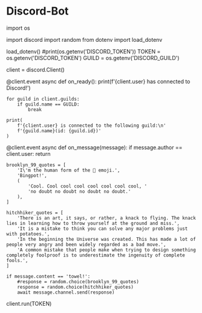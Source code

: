 # Discord-Bot
import os

import discord
import random
from dotenv import load_dotenv

load_dotenv()
#print(os.getenv('DISCORD_TOKEN'))
TOKEN = os.getenv('DISCORD_TOKEN')
GUILD = os.getenv('DISCORD_GUILD')

client = discord.Client()

@client.event
async def on_ready():
    print(f'{client.user} has connected to Discord!')

    for guild in client.guilds:
        if guild.name == GUILD:
            break

    print(
        f'{client.user} is connected to the following guild:\n'
        f'{guild.name}(id: {guild.id})'
    )

@client.event
async def on_message(message):
    if message.author == client.user:
        return

    brooklyn_99_quotes = [
        'I\'m the human form of the 💯 emoji.',
        'Bingpot!',
        (
            'Cool. Cool cool cool cool cool cool cool, '
            'no doubt no doubt no doubt no doubt.'
        ),
    ]

    hitchhiker_quotes = [
        'There is an art, it says, or rather, a knack to flying. The knack lies in learning how to throw yourself at the ground and miss.',
        'It is a mistake to think you can solve any major problems just with potatoes.',
        'In the beginning the Universe was created. This has made a lot of people very angry and been widely regarded as a bad move.',
        'A common mistake that people make when trying to design something completely foolproof is to underestimate the ingenuity of complete fools.',
    ]

    if message.content == 'towel!':
        #response = random.choice(brooklyn_99_quotes)
        response = random.choice(hitchhiker_quotes)
        await message.channel.send(response)

client.run(TOKEN)
